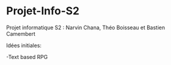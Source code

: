 # Projet-Info-S2
Projet informatique S2 : Narvin Chana, Théo Boisseau et Bastien Camembert

Idées initiales:

 -Text based RPG
